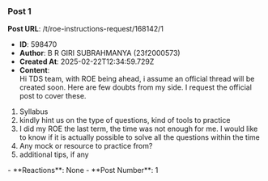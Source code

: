 ### Post 1
**Post URL**: /t/roe-instructions-request/168142/1
- **ID**: 598470
- **Author**: B R GIRI SUBRAHMANYA (23f2000573)
- **Created At**: 2025-02-22T12:34:59.729Z
- **Content**:  
  Hi TDS team, with ROE being ahead, i assume an official thread will be created soon. Here are few doubts from my side. I request the official post to cover these.
<ol>
<li>Syllabus</li>
<li>kindly hint us on the type of questions, kind of tools to practice</li>
<li>I did my ROE the last term, the time was not enough for me. I would like to know if it is actually possible to solve all the questions within the time</li>
<li>Any mock or resource to practice from?</li>
<li>additional tips, if any</li>
</ol>
- **Reactions**: None
- **Post Number**: 1

